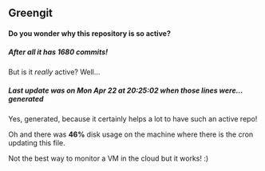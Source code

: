 ## Greengit

#### Do you wonder why this repository is so active?

##### After all it has 1680 commits!

But is it *really* active? Well...

##### Last update was on Mon Apr 22 at 20:25:02 when those lines were... generated

Yes, generated, because it certainly helps a lot to have such an active repo!

Oh and there was **46%** disk usage on the machine
where there is the cron updating this file.

Not the best way to monitor a VM in the cloud but it works! :)
